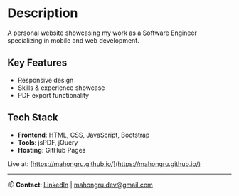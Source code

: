 # Description

A personal website showcasing my work as a Software Engineer specializing in mobile and web development.

## Key Features

- Responsive design
- Skills & experience showcase
- PDF export functionality

## Tech Stack

- **Frontend**: HTML, CSS, JavaScript, Bootstrap
- **Tools**: jsPDF, jQuery
- **Hosting**: GitHub Pages

Live at: [https://mahongru.github.io/](https://mahongru.github.io/)

---

📫 **Contact**: [LinkedIn](https://linkedin.com/in/mahongru) | mahongru.dev@gmail.com
